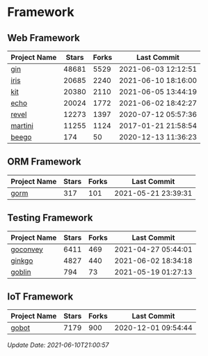 # Framework

## Web Framework
| Project Name | Stars | Forks | Last Commit |
| ------------ | ----- | ----- | ----------- |
| [gin](https://github.com/gin-gonic/gin) | 48681 | 5529 | 2021-06-03 12:12:51 |
| [iris](https://github.com/kataras/iris) | 20685 | 2240 | 2021-06-10 18:16:00 |
| [kit](https://github.com/go-kit/kit) | 20380 | 2110 | 2021-06-05 13:44:19 |
| [echo](https://github.com/labstack/echo) | 20024 | 1772 | 2021-06-02 18:42:27 |
| [revel](https://github.com/revel/revel) | 12273 | 1397 | 2020-07-12 05:57:36 |
| [martini](https://github.com/go-martini/martini) | 11255 | 1124 | 2017-01-21 21:58:54 |
| [beego](https://github.com/astaxie/beego) | 174 | 50 | 2020-12-13 11:36:23 |

## ORM Framework
| Project Name | Stars | Forks | Last Commit |
| ------------ | ----- | ----- | ----------- |
| [gorm](https://github.com/jinzhu/gorm) | 317 | 101 | 2021-05-21 23:39:31 |

## Testing Framework
| Project Name | Stars | Forks | Last Commit |
| ------------ | ----- | ----- | ----------- |
| [goconvey](https://github.com/smartystreets/goconvey) | 6411 | 469 | 2021-04-27 05:44:01 |
| [ginkgo](https://github.com/onsi/ginkgo) | 4827 | 440 | 2021-06-02 18:34:18 |
| [goblin](https://github.com/franela/goblin) | 794 | 73 | 2021-05-19 01:27:13 |

## IoT Framework
| Project Name | Stars | Forks | Last Commit |
| ------------ | ----- | ----- | ----------- |
| [gobot](https://github.com/hybridgroup/gobot) | 7179 | 900 | 2020-12-01 09:54:44 |

*Update Date: 2021-06-10T21:00:57*
